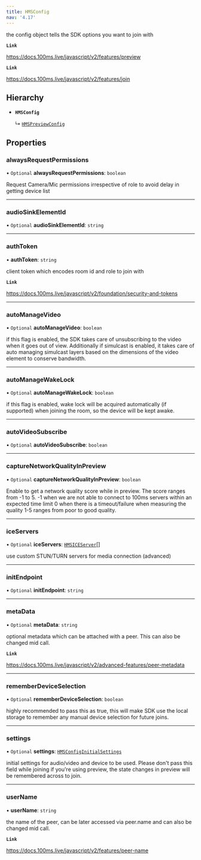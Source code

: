 ```yaml
---
title: HMSConfig
nav: '4.17'
---
```


the config object tells the SDK options you want to join with

**`Link`**

https://docs.100ms.live/javascript/v2/features/preview

**`Link`**

https://docs.100ms.live/javascript/v2/features/join

## Hierarchy

- **`HMSConfig`**

  ↳ [`HMSPreviewConfig`](/api-reference/javascript/v2/interfaces/HMSPreviewConfig)

## Properties

### alwaysRequestPermissions

• `Optional` **alwaysRequestPermissions**: `boolean`

Request Camera/Mic permissions irrespective of role to avoid delay in getting device list

---

### audioSinkElementId

• `Optional` **audioSinkElementId**: `string`

---

### authToken

• **authToken**: `string`

client token which encodes room id and role to join with

**`Link`**

https://docs.100ms.live/javascript/v2/foundation/security-and-tokens

---

### autoManageVideo

• `Optional` **autoManageVideo**: `boolean`

if this flag is enabled, the SDK takes care of unsubscribing to the video when it goes out of view.
Additionally if simulcast is enabled, it takes care of auto managing simulcast layers based on the
dimensions of the video element to conserve bandwidth.

---

### autoManageWakeLock

• `Optional` **autoManageWakeLock**: `boolean`

if this flag is enabled, wake lock will be acquired automatically (if supported) when joining the room, so the device
will be kept awake.

---

### autoVideoSubscribe

• `Optional` **autoVideoSubscribe**: `boolean`

---

### captureNetworkQualityInPreview

• `Optional` **captureNetworkQualityInPreview**: `boolean`

Enable to get a network quality score while in preview. The score ranges from -1 to 5.
-1 when we are not able to connect to 100ms servers within an expected time limit
0 when there is a timeout/failure when measuring the quality
1-5 ranges from poor to good quality.

---

### iceServers

• `Optional` **iceServers**: [`HMSICEServer`](/api-reference/javascript/v2/home/content#hmsiceserver)[]

use custom STUN/TURN servers for media connection (advanced)

---

### initEndpoint

• `Optional` **initEndpoint**: `string`

---

### metaData

• `Optional` **metaData**: `string`

optional metadata which can be attached with a peer. This can also be changed mid call.

**`Link`**

https://docs.100ms.live/javascript/v2/advanced-features/peer-metadata

---

### rememberDeviceSelection

• `Optional` **rememberDeviceSelection**: `boolean`

highly recommended to pass this as true, this will make SDK use the local storage
to remember any manual device selection for future joins.

---

### settings

• `Optional` **settings**: [`HMSConfigInitialSettings`](/api-reference/javascript/v2/interfaces/HMSConfigInitialSettings)

initial settings for audio/video and device to be used. Please don't pass
this field while joining if you're using preview, the state changes in preview will be remembered
across to join.

---

### userName

• **userName**: `string`

the name of the peer, can be later accessed via peer.name and can also be changed mid call.

**`Link`**

https://docs.100ms.live/javascript/v2/features/peer-name
